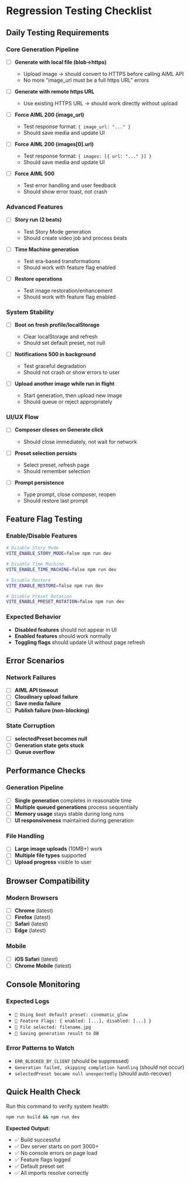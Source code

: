 # Regression Testing Checklist

## Daily Testing Requirements

### Core Generation Pipeline
- [ ] **Generate with local file (blob→https)**
  - Upload image → should convert to HTTPS before calling AIML API
  - No more "image_url must be a full https URL" errors
  
- [ ] **Generate with remote https URL**
  - Use existing HTTPS URL → should work directly without upload
  
- [ ] **Force AIML 200 (image_url)**
  - Test response format: `{ image_url: "..." }`
  - Should save media and update UI
  
- [ ] **Force AIML 200 (images[0].url)**
  - Test response format: `{ images: [{ url: "..." }] }`
  - Should save media and update UI
  
- [ ] **Force AIML 500**
  - Test error handling and user feedback
  - Should show error toast, not crash

### Advanced Features
- [ ] **Story run (2 beats)**
  - Test Story Mode generation
  - Should create video job and process beats
  
- [ ] **Time Machine generation**
  - Test era-based transformations
  - Should work with feature flag enabled
  
- [ ] **Restore operations**
  - Test image restoration/enhancement
  - Should work with feature flag enabled

### System Stability
- [ ] **Boot on fresh profile/localStorage**
  - Clear localStorage and refresh
  - Should set default preset, not null
  
- [ ] **Notifications 500 in background**
  - Test graceful degradation
  - Should not crash or show errors to user
  
- [ ] **Upload another image while run in flight**
  - Start generation, then upload new image
  - Should queue or reject appropriately

### UI/UX Flow
- [ ] **Composer closes on Generate click**
  - Should close immediately, not wait for network
  
- [ ] **Preset selection persists**
  - Select preset, refresh page
  - Should remember selection
  
- [ ] **Prompt persistence**
  - Type prompt, close composer, reopen
  - Should restore last prompt

## Feature Flag Testing

### Enable/Disable Features
```bash
# Disable Story Mode
VITE_ENABLE_STORY_MODE=false npm run dev

# Disable Time Machine
VITE_ENABLE_TIME_MACHINE=false npm run dev

# Disable Restore
VITE_ENABLE_RESTORE=false npm run dev

# Disable Preset Rotation
VITE_ENABLE_PRESET_ROTATION=false npm run dev
```

### Expected Behavior
- **Disabled features** should not appear in UI
- **Enabled features** should work normally
- **Toggling flags** should update UI without page refresh

## Error Scenarios

### Network Failures
- [ ] **AIML API timeout**
- [ ] **Cloudinary upload failure**
- [ ] **Save media failure**
- [ ] **Publish failure (non-blocking)**

### State Corruption
- [ ] **selectedPreset becomes null**
- [ ] **Generation state gets stuck**
- [ ] **Queue overflow**

## Performance Checks

### Generation Pipeline
- [ ] **Single generation** completes in reasonable time
- [ ] **Multiple queued generations** process sequentially
- [ ] **Memory usage** stays stable during long runs
- [ ] **UI responsiveness** maintained during generation

### File Handling
- [ ] **Large image uploads** (10MB+) work
- [ ] **Multiple file types** supported
- [ ] **Upload progress** visible to user

## Browser Compatibility

### Modern Browsers
- [ ] **Chrome** (latest)
- [ ] **Firefox** (latest)
- [ ] **Safari** (latest)
- [ ] **Edge** (latest)

### Mobile
- [ ] **iOS Safari** (latest)
- [ ] **Chrome Mobile** (latest)

## Console Monitoring

### Expected Logs
- `🎯 Using boot default preset: cinematic_glow`
- `🚩 Feature Flags: { enabled: [...], disabled: [...] }`
- `📁 File selected: filename.jpg`
- `💾 Saving generation result to DB`

### Error Patterns to Watch
- `ERR_BLOCKED_BY_CLIENT` (should be suppressed)
- `Generation failed, skipping completion handling` (should not occur)
- `selectedPreset became null unexpectedly` (should auto-recover)

## Quick Health Check

Run this command to verify system health:
```bash
npm run build && npm run dev
```

**Expected Output:**
- ✅ Build successful
- ✅ Dev server starts on port 3000+
- ✅ No console errors on page load
- ✅ Feature flags logged
- ✅ Default preset set
- ✅ All imports resolve correctly
